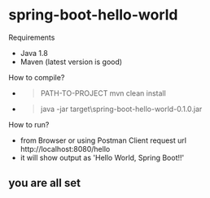 # spring-boot-hello-world

Requirements
- Java 1.8
- Maven (latest version is good)


How to compile?
- >PATH-TO-PROJECT mvn clean install
- >java -jar target\spring-boot-hello-world-0.1.0.jar

How to run?
- from Browser or using Postman Client request url http://localhost:8080/hello
- it will show output as 'Hello World, Spring Boot!!'

you are all set
-


